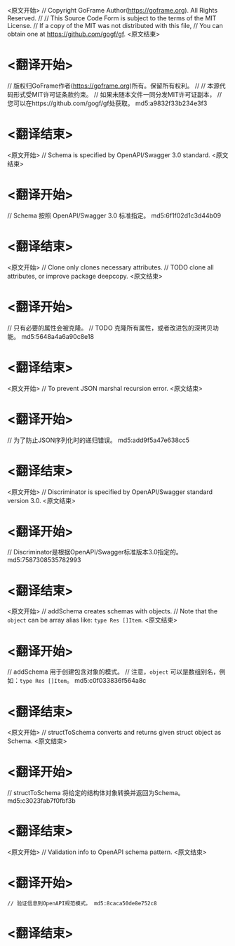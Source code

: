 
<原文开始>
// Copyright GoFrame Author(https://goframe.org). All Rights Reserved.
//
// This Source Code Form is subject to the terms of the MIT License.
// If a copy of the MIT was not distributed with this file,
// You can obtain one at https://github.com/gogf/gf.
<原文结束>

# <翻译开始>
// 版权归GoFrame作者(https://goframe.org)所有。保留所有权利。
//
// 本源代码形式受MIT许可证条款约束。
// 如果未随本文件一同分发MIT许可证副本，
// 您可以在https://github.com/gogf/gf处获取。 md5:a9832f33b234e3f3
# <翻译结束>


<原文开始>
// Schema is specified by OpenAPI/Swagger 3.0 standard.
<原文结束>

# <翻译开始>
// Schema 按照 OpenAPI/Swagger 3.0 标准指定。 md5:6f1f02d1c3d44b09
# <翻译结束>


<原文开始>
// Clone only clones necessary attributes.
// TODO clone all attributes, or improve package deepcopy.
<原文结束>

# <翻译开始>
// 只有必要的属性会被克隆。
// TODO 克隆所有属性，或者改进包的深拷贝功能。 md5:5648a4a6a90c8e18
# <翻译结束>


<原文开始>
// To prevent JSON marshal recursion error.
<原文结束>

# <翻译开始>
// 为了防止JSON序列化时的递归错误。 md5:add9f5a47e638cc5
# <翻译结束>


<原文开始>
// Discriminator is specified by OpenAPI/Swagger standard version 3.0.
<原文结束>

# <翻译开始>
// Discriminator是根据OpenAPI/Swagger标准版本3.0指定的。 md5:7587308535782993
# <翻译结束>


<原文开始>
// addSchema creates schemas with objects.
// Note that the `object` can be array alias like: `type Res []Item`.
<原文结束>

# <翻译开始>
// addSchema 用于创建包含对象的模式。
// 注意，`object` 可以是数组别名，例如：`type Res []Item`。 md5:c0f033836f564a8c
# <翻译结束>


<原文开始>
// structToSchema converts and returns given struct object as Schema.
<原文结束>

# <翻译开始>
// structToSchema 将给定的结构体对象转换并返回为Schema。 md5:c3023fab7f0fbf3b
# <翻译结束>


<原文开始>
// Validation info to OpenAPI schema pattern.
<原文结束>

# <翻译开始>
	// 验证信息到OpenAPI规范模式。 md5:8caca50de8e752c8
# <翻译结束>

